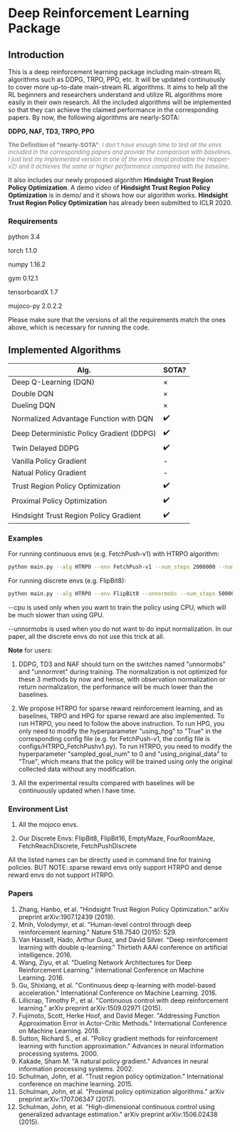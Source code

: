 # Deep Reinforcement Learning Package

## Introduction

This is a deep reinforcement learning package including main-stream RL algorithms such as DDPG, TRPO, PPO, etc. It will be updated continuously to cover more up-to-date main-stream RL algorithms. It aims to help all the RL beginners and researchers understand and utilize RL algorithms more easily in their own research. All the included algorithms will be implemented so that they can achieve the claimed performance in the corresponding papers. By now, the following algorithms are nearly-SOTA:

**DDPG, NAF, TD3, TRPO, PPO** 

<font size=2 color=grey>**The Definition of "nearly-SOTA"**: *I don't have enough time to test all the envs included in the corresponding papers and provide the comparison with baselines. I just test my implemented version in one of the envs (most probable the Hopper-v2) and it achieves the same or higher performance compared with the baseline.*</font>

It also includes our newly proposed algorithm **Hindsight Trust Region Policy Optimization**. A demo video of **Hindsight Trust Region Policy Optimization** is in demo/ and it shows how our algorithm works. **Hindsight Trust Region Policy Optimization** has already been submitted to ICLR 2020.

### Requirements

python               3.4

torch                1.1.0

numpy                1.16.2

gym                  0.12.1

tensorboardX         1.7

mujoco-py            2.0.2.2

Please make sure that the versions of all the requirements match the ones above, which is necessary for running the code.

## Implemented Algorithms

|Alg. | SOTA?|
|  ----  | ----  |
Deep Q-Learning (DQN) | × 
Double DQN | × 
Dueling DQN| × 
Normalized Advantage Function with DQN | ✔️
Deep  Deterministic Policy Gradient (DDPG) | ✔️
Twin Delayed DDPG | ✔️
Vanilla Policy Gradient| -
Natual Policy Gradient | -
Trust Region Policy Optimization | ✔️
Proximal Policy Optimization | ✔️
Hindsight Trust Region Policy Gradient | ✔️

### Examples
For running continuous envs (e.g. FetchPush-v1) with HTRPO algorithm:
```bash
python main.py --alg HTRPO --env FetchPush-v1 --num_steps 2000000 --num_evals 200 --eval_interval 19200 (--cpu)
```

For running discrete envs (e.g. FlipBit8):

```bash
python main.py --alg HTRPO --env FlipBit8 --unnormobs --num_steps 50000 --num_evals 200 --eval_interval 1024 (--cpu)
```

--cpu is used only when you want to train the policy using CPU, which will be much slower than using GPU.

--unnormobs is used when you do not want to do input normalization. In our paper, all the discrete envs do not use this trick at all.

**Note** for users: 

1. DDPG, TD3 and NAF should turn on the switches named "unnormobs" and "unnormret" during training. The normalization is not optimized for these 3 methods by now and hense, with observation normalization or return normalization, the performance will be much lower than the baselines.

2. We propose HTRPO for sparse reward reinforcement learning, and as baselines, TRPO and HPG for sparse reward are also implemented. To run HTRPO, you need to follow the above instruction. To run HPG, you only need to modify the hyperparameter "using_hpg" to "True" in the corresponding config file (e.g. for FetchPush-v1, the config file is configs/HTRPO_FetchPushv1.py). To run HTRPO, you need to modify the hyperparameter "sampled_goal_num" to 0 and "using_original_data" to "True", which means that the policy will be trained using only the original collected data without any modification.

3. All the experimental results compared with baselines will be continuously updated when I have time.

### Environment List

1. All the mojoco envs.

2. Our Discrete Envs: FlipBit8, FlipBit16, EmptyMaze, FourRoomMaze, FetchReachDiscrete, FetchPushDiscrete

All the listed names can be directly used in command line for training policies. BUT NOTE: sparse reward envs only support HTRPO and dense reward envs do not support HTRPO.

### Papers
1. Zhang, Hanbo, et al. "Hindsight Trust Region Policy Optimization." arXiv preprint arXiv:1907.12439 (2019).
2. Mnih, Volodymyr, et al. "Human-level control through deep reinforcement learning." Nature 518.7540 (2015): 529.
3. Van Hasselt, Hado, Arthur Guez, and David Silver. "Deep reinforcement learning with double q-learning." Thirtieth AAAI conference on artificial intelligence. 2016.
4. Wang, Ziyu, et al. "Dueling Network Architectures for Deep Reinforcement Learning." International Conference on Machine Learning. 2016.
3. Gu, Shixiang, et al. "Continuous deep q-learning with model-based acceleration." International Conference on Machine Learning. 2016.
4. Lillicrap, Timothy P., et al. "Continuous control with deep reinforcement learning." arXiv preprint arXiv:1509.02971 (2015).
5. Fujimoto, Scott, Herke Hoof, and David Meger. "Addressing Function Approximation Error in Actor-Critic Methods." International Conference on Machine Learning. 2018.
6. Sutton, Richard S., et al. "Policy gradient methods for reinforcement learning with function approximation." Advances in neural information processing systems. 2000.
7. Kakade, Sham M. "A natural policy gradient." Advances in neural information processing systems. 2002.
8. Schulman, John, et al. "Trust region policy optimization." International conference on machine learning. 2015.
9. Schulman, John, et al. "Proximal policy optimization algorithms." arXiv preprint arXiv:1707.06347 (2017).
10. Schulman, John, et al. "High-dimensional continuous control using generalized advantage estimation." arXiv preprint arXiv:1506.02438 (2015).
